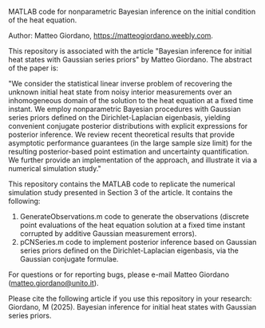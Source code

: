MATLAB code for nonparametric Bayesian inference on the initial condition of the heat equation.

Author: Matteo Giordano, https://matteogiordano.weebly.com.

This repository is associated with the article "Bayesian inference for initial heat states with Gaussian series priors" by Matteo Giordano. The abstract of the paper is:

"We consider the statistical linear inverse problem of recovering the unknown initial heat state from noisy interior measurements over an inhomogeneous domain of the solution to the heat equation at a fixed time instant. We employ nonparametric Bayesian procedures with Gaussian series priors defined on the Dirichlet-Laplacian eigenbasis, yielding convenient conjugate posterior distributions with explicit expressions for posterior inference. We review recent theoretical results that provide asymptotic performance guarantees (in the large sample size limit) for the resulting posterior-based point estimation and uncertainty quantification. We further provide an implementation of the approach, and illustrate it via a numerical simulation study."

This repository contains the MATLAB code to replicate the numerical simulation study presented in Section 3 of the article. It contains the following:

1. GenerateObservations.m code to generate the observations (discrete point evaluations of the heat equation solution at a fixed time instant corrupted by additive Gaussian measurement errors).
2. pCNSeries.m code to implement posterior inference based on Gaussian series priors defined on the Dirichlet-Laplacian eigenbasis, via the Gaussian conjugate formulae.

For questions or for reporting bugs, please e-mail Matteo Giordano (matteo.giordano@unito.it).

Please cite the following article if you use this repository in your research: Giordano, M (2025). Bayesian inference for initial heat states with Gaussian series priors.
